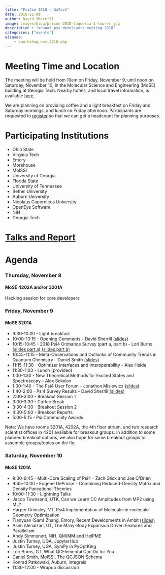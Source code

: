 ```yaml
---
title: "PsiCon 2018 — GaTech"
date: 2018-11-09
author: David Sherrill
image: images/blog/psicon-2018-taqueria-1-lowres.jpg
description : "annual psi developers meeting 2018"
categories: ["events"]
aliases:
    - /workshop_nov_2018.php
---
```


# Meeting Time and Location

The meeting will be held from 10am on Friday, November 9, until noon on
Saturday, November 10, in the Molecular Science and Engineering (MoSE)
building at Georgia Tech. Nearby hotels, and local travel information, is
available [here](http://vergil.chemistry.gatech.edu/directions.html).

We are planning on providing coffee and a light breakfast on Friday and
Saturday mornings, and lunch on Friday afternoon. Participants are
requested to
[register](http://vergil.chemistry.gatech.edu/cgi-bin/psi-registration.py)
so that we can get a headcount for planning purposes.

# Participating Institutions

* Ohio State
* Virginia Tech
* Emory
* Morehouse
* MolSSI
* University of Georgia
* Florida State
* University of Tennessee
* Bethel University
* Auburn University
* Nicolaus Copernicus University
* OpenEye Software
* NIH
* Georgia Tech

# [Talks and Report](https://github.com/psi4/psicon2018)

# Agenda

### Thursday, November 8
#### MoSE 4202A and/or 3201A

Hacking session for core developers

### Friday, November 9
#### MoSE 3201A

* 9:30-10:00 - Light breakfast
* 10:00-10:15 - Opening Comments - David Sherrill [(slides)](https://github.com/psi4/PsiCon2018/blob/master/DavidSherrill_Update-on-the-Psi4-Project.pdf)
* 10:15-10:45 - 2018 Psi4 Ordnance Survey (part a, part b) - Lori Burns [(slides part a)](https://github.com/psi4/PsiCon2018/blob/master/LoriBurns_2018-Psi4-Ordnance-Survey_partA.pdf) [(slides part b)](https://github.com/psi4/PsiCon2018/blob/master/LoriBurns_2018-Psi4-Ordnance-Survey_partB.pdf)
* 10:45-11:15 - Meta-Observations and Outlooks of Community Trends in Quantum Chemistry - Daniel Smith [(slides)](https://github.com/psi4/PsiCon2018/blob/master/DanielSmith_Meta-Observations-and-Outlooks-of-Community-Trends-in-Quantum-Chemistry.pdf)
* 11:15-11:30 - Optimizer Interfaces and Interoperability - Alex Heide
* 11:30-1:00 - Lunch (provided)
* 1:00-1:30 - New Theoretical Methods for Excited States and Spectroscopy - Alex Sokolov
* 1:30-1:40 - The Psi4 User Forum - Jonathon Misiewicz [(slides)](https://github.com/psi4/PsiCon2018/blob/master/JonathonMisiewicz_State-of-Psi-Forum.pdf)
* 1:40-2:00 - Psi4 Survey Results - David Sherrill [(slides)](https://github.com/psi4/PsiCon2018/blob/master/DavidSherrill_2018-Psi4-Survey.pdf)
* 2:00-3:00 - Breakout Session 1
* 3:00-3:30 - Coffee Break
* 3:30-4:30 - Breakout Session 2
* 4:30-5:00 - Breakout Reports
* 5:00-5:15 - Psi Community Awards

Note: We have rooms 3201A, 4202A, the 4th floor atrium, and two research scientist offices in 4201 available for breakout groups. In addition to some planned breakout options, we also hope for some breakout groups to assemble groups/topics on the fly.

### Saturday, November 10
#### MoSE 1201A

* 9:30-9:45 - Multi-Core Scaling of Psi4 - Zach Glick and Joe O'Brien
* 9:45-10:00 - Eugene DePrince - Combining Reduced-Density Matrix and Density Funcational Theories
* 10:00-11:30 - Lightning Talks
* Jacob Townsend, UTK, Can we Learn CC Amplitudes from MP2 using ML?
* Harper Grimsley, VT, Psi4 Implementation of Molecule-in-molecule Geometry Optimization
* Tianyuan (Sam) Zhang, Emory, Recent Developments in Ambit [(slides)](https://github.com/psi4/PsiCon2018/blob/master/SamZhang_What-I-Learned-Implementing-CCSD-in-Ambit.pdf)
* Asim Alenaizan, GT, The Many-Body Expansion Driver: Features and Parallelism
* Andy Simmonett, NIH, QM/MM and HelPME
* Justin Turney, UGA, JupyterHub
* Justin Turney, UGA, SymPy in PyOptKing
* Lori Burns, GT, What QCElemental Can Do for You
* Daniel Smith, MolSSI, The QCJSON Schema
* Konrad Patkowski, Auburn, Integrals
* 11:30-12:00 - Wrapup discussion
